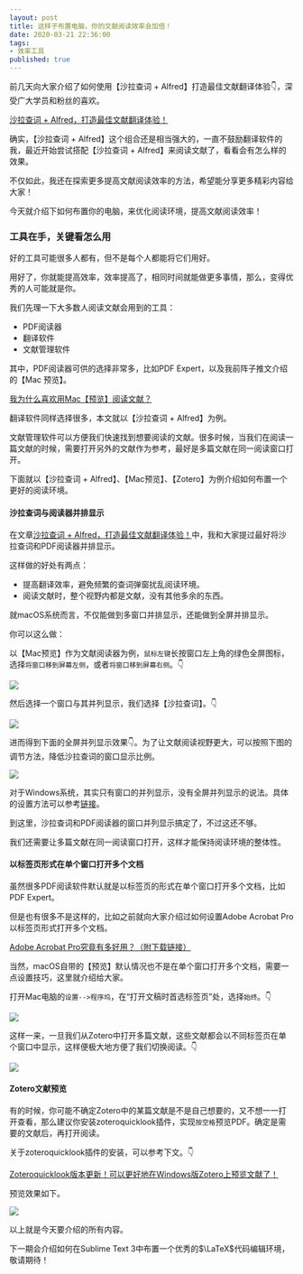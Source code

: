 ```yaml
---
layout: post
title: 这样子布置电脑，你的文献阅读效率会加倍！
date: 2020-03-21 22:36:00
tags: 
- 效率工具
published: true
---
```


前几天向大家介绍了如何使用【沙拉查词 + Alfred】打造最佳文献翻译体验👇，深受广大学员和粉丝的喜欢。

[沙拉查词 + Alfred，打造最佳文献翻译体验！](https://mp.weixin.qq.com/s/1D1I1WpiPS2diDZtfJT9Hg)

确实，【沙拉查词 + Alfred】这个组合还是相当强大的，一直不鼓励翻译软件的我，最近开始尝试搭配【沙拉查词 + Alfred】来阅读文献了，看看会有怎么样的效果。

不仅如此，我还在探索更多提高文献阅读效率的方法，希望能分享更多精彩内容给大家！

今天就介绍下如何布置你的电脑，来优化阅读环境，提高文献阅读效率！

### 工具在手，关键看怎么用

好的工具可能很多人都有，但不是每个人都能将它们用好。

用好了，你就能提高效率，效率提高了，相同时间就能做更多事情，那么，变得优秀的人可能就是你。

我们先理一下大多数人阅读文献会用到的工具：

- PDF阅读器
- 翻译软件
- 文献管理软件

其中，PDF阅读器可供的选择非常多，比如PDF Expert，以及我前阵子推文介绍的【Mac 预览】。

[我为什么喜欢用Mac【预览】阅读文献？](https://mp.weixin.qq.com/s/vvca56AIZcOLQoZ_KmR-dw)

翻译软件同样选择很多，本文就以【沙拉查词 + Alfred】为例。

文献管理软件可以方便我们快速找到想要阅读的文献。很多时候，当我们在阅读一篇文献的时候，需要打开另外的文献作为参考，最好是多篇文献在同一阅读窗口打开。

下面就以【沙拉查词 + Alfred】、【Mac预览】、【Zotero】为例介绍如何布置一个更好的阅读环境。

#### 沙拉查词与阅读器并排显示

在文章[沙拉查词 + Alfred，打造最佳文献翻译体验！](https://mp.weixin.qq.com/s/1D1I1WpiPS2diDZtfJT9Hg)中，我和大家提过最好将沙拉查词和PDF阅读器并排显示。

这样做的好处有两点：

- 提高翻译效率，避免频繁的查词弹窗扰乱阅读环境。
- 阅读文献时，整个视野内都是文献，没有其他多余的东西。

就macOS系统而言，不仅能做到多窗口并排显示，还能做到全屏并排显示。

你可以这么做：

以【Mac预览】作为文献阅读器为例，`鼠标左键`长按窗口左上角的绿色全屏图标，选择`将窗口移到屏幕左侧`，或者`将窗口移到屏幕右侧`。👇

![](https://tva1.sinaimg.cn/large/00831rSTly1gd2dpympbzj315o0qojxe.jpg)

然后选择一个窗口与其并列显示，我们选择【沙拉查词】。👇

![](https://tva1.sinaimg.cn/large/00831rSTly1gd2dtq2y36j315n0qn45h.jpg)

进而得到下面的全屏并列显示效果👇。为了让文献阅读视野更大，可以按照下图的调节方法，降低沙拉查词的窗口显示比例。

![](https://tva1.sinaimg.cn/large/00831rSTly1gd2dy1hg8yj315n0qndm9.jpg)

对于Windows系统，其实只有窗口的并列显示，没有全屏并列显示的说法。具体的设置方法可以参考[链接](https://jingyan.baidu.com/article/64d05a021bc9aade55f73bf3.html "Windows 并排显示窗口")。

到这里，沙拉查词和PDF阅读器的窗口并列显示搞定了，不过这还不够。

我们还需要让多篇文献在同一阅读窗口打开，这样才能保持阅读环境的整体性。

#### 以标签页形式在单个窗口打开多个文档

虽然很多PDF阅读软件默认就是以标签页的形式在单个窗口打开多个文档，比如PDF Expert。

但是也有很多不是这样的，比如之前就向大家介绍过如何设置Adobe Acrobat Pro以标签页形式打开多个文档。

[Adobe Acrobat Pro究竟有多好用？（附下载链接）](https://mp.weixin.qq.com/s/SmnyrIS0uJ0XhjqA1duRUg)

当然，macOS自带的【预览】默认情况也不是在单个窗口打开多个文档，需要一点设置技巧，这里就介绍给大家。

打开Mac电脑的`设置-->程序坞`，在“打开文稿时首选标签页”处，选择`始终`。👇

![](https://tva1.sinaimg.cn/large/00831rSTly1gd2ec430i2j30k80ctgme.jpg)

这样一来，一旦我们从Zotero中打开多篇文献，这些文献都会以不同标签页在单个窗口中显示，这样便极大地方便了我们切换阅读。👇

![](https://tva1.sinaimg.cn/large/00831rSTly1gd2eoafznbj315n0qn0zu.jpg)

#### Zotero文献预览

有的时候，你可能不确定Zotero中的某篇文献是不是自己想要的，又不想一一打开查看，那么建议你安装zoteroquicklook插件，实现`按空格`预览PDF。确定是需要的文献后，再打开阅读。

关于zoteroquicklook插件的安装，可以参考下文。👇

[Zoteroquicklook版本更新！可以更好地在Windows版Zotero上预览文献了！](https://mp.weixin.qq.com/s/Cc1Y0QcDzePHWUkKp_MPIQ)

预览效果如下。

![](https://tva1.sinaimg.cn/large/00831rSTly1gd2etnxgwpj315n0oq7af.jpg)

以上就是今天要介绍的所有内容。

下一期会介绍如何在Sublime Text 3中布置一个优秀的$\LaTeX$代码编辑环境，敬请期待！

